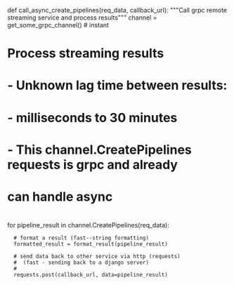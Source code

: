 


def call_async_create_pipelines(req_data, callback_url):
  """Call grpc remote streaming service and process results"""
  channel = get_some_grpc_channel() # instant

  # Process streaming results
  # - Unknown lag time between results:
  #   - milliseconds to 30 minutes
  # - This channel.CreatePipelines requests is grpc and already
  #   can handle async
  # 
  for pipeline_result in channel.CreatePipelines(req_data):

      # format a result (fast--string formatting)
      formatted_result = format_result(pipeline_result)

      # send data back to other service via http (requests)
      #  (fast - sending back to a django server)
      #
      requests.post(callback_url, data=pipeline_result)
